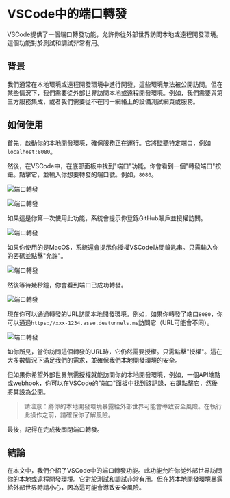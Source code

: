 # VSCode中的端口轉發

VSCode提供了一個端口轉發功能，允許你從外部世界訪問本地或遠程開發環境。這個功能對於測試和調試非常有用。

## 背景

我們通常在本地環境或遠程開發環境中進行開發，這些環境無法被公開訪問。但在某些情況下，我們需要從外部世界訪問本地或遠程開發環境。例如，我們需要與第三方服務集成，或者我們需要從不在同一網絡上的設備測試網頁或服務。

## 如何使用

首先，啟動你的本地開發環境，確保服務正在運行。它將監聽特定端口，例如`localhost:8080`。

然後，在VSCode中，在底部面板中找到"端口"功能。你會看到一個"轉發端口"按鈕。點擊它，並輸入你想要轉發的端口號。例如，`8080`。

![端口轉發](/attachments/vscode/port-forwarding/01.panel.png)

![端口轉發](/attachments/vscode/port-forwarding/02.input.png)

如果這是你第一次使用此功能，系統會提示你登錄GitHub賬戶並授權訪問。

![端口轉發](/attachments/vscode/port-forwarding/03.sign-in.png)

如果你使用的是MacOS，系統還會提示你授權VSCode訪問鑰匙串。只需輸入你的密碼並點擊"允許"。

![端口轉發](/attachments/vscode/port-forwarding/04.keychain.png)

然後等待幾秒鐘，你會看到端口已成功轉發。

![端口轉發](/attachments/vscode/port-forwarding/05.success.png)

現在你可以通過轉發的URL訪問本地開發環境。例如，如果你轉發了端口`8080`，你可以通過`https://xxx-1234.asse.devtunnels.ms`訪問它（URL可能會不同）。

![端口轉發](/attachments/vscode/port-forwarding/06.authorize.png)

如你所見，當你訪問這個轉發的URL時，它仍然需要授權。只需點擊"授權"。這在大多數情況下滿足我們的需求，並確保我們本地開發環境的安全。

但如果你希望外部世界無需授權就能訪問你的本地開發環境，例如，一個API端點或webhook，你可以在VSCode的"端口"面板中找到該記錄，右鍵點擊它，然後將其設為公開。

> 請注意：將你的本地開發環境暴露給外部世界可能會導致安全風險。在執行此操作之前，請確保你了解風險。

最後，記得在完成後關閉端口轉發。

## 結論

在本文中，我們介紹了VSCode中的端口轉發功能。此功能允許你從外部世界訪問你的本地或遠程開發環境。它對於測試和調試非常有用。但在將本地開發環境暴露給外部世界時請小心，因為這可能會導致安全風險。